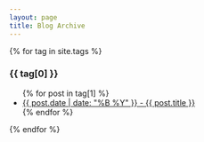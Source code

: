 ```yaml
---
layout: page
title: Blog Archive
---
```


{% for tag in site.tags %}
  <h3>{{ tag[0] }}</h3>
  <ul>
    {% for post in tag[1] %}
      <li><a href="{{https://mirko-r.github.io/blog/}}">{{ post.date | date: "%B %Y" }} - {{ post.title }}</a></li>
    {% endfor %}
  </ul>
{% endfor %}
